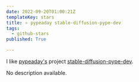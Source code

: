 ```yaml
---
date: 2022-09-20T01:00:21Z
templateKey: stars
title: ⭐ pypeaday stable-diffusion-pype-dev
tags:
  - github-stars
published: True

---
```


I like [pypeaday's](https://github.com/pypeaday) project [stable-diffusion-pype-dev](https://github.com/pypeaday/stable-diffusion-pype-dev).

No description available.
